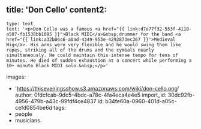title: 'Don Cello'
content2:
  -
    type: text
    text: '<p>Don Cello was a famous <a href="{{ link:d7e77f32-553f-4110-a507-fb1538bb1095 }}">Black MIDI</a>&nbsp;drummer for the band <a href="{{ link:a32b06c6-a0ad-4349-953e-4292873ec367 }}">Medieval Wig</a>. His arms were very flexible and he would swing them like ropes, striking all of the drums and the cymbals nearly simultaneously. He could maintain this intense tempo for tens of minutes. He died of sudden exhaustion at a concert while performing a 10+ minute Black MIDI solo.&nbsp;</p>'
images:
  - 'https://thiseveningsshow.s3.amazonaws.com/wiki/don-cello.png'
author: 0fdcfcab-9dc5-4bdc-a78c-4fa4eca4e4e5
import_id: 30dc92fb-4956-479b-a43c-99fdf4ce4837
id: b34fe60a-0960-401d-a05c-cefd0854be6d
tags:
  - people
  - musicians

